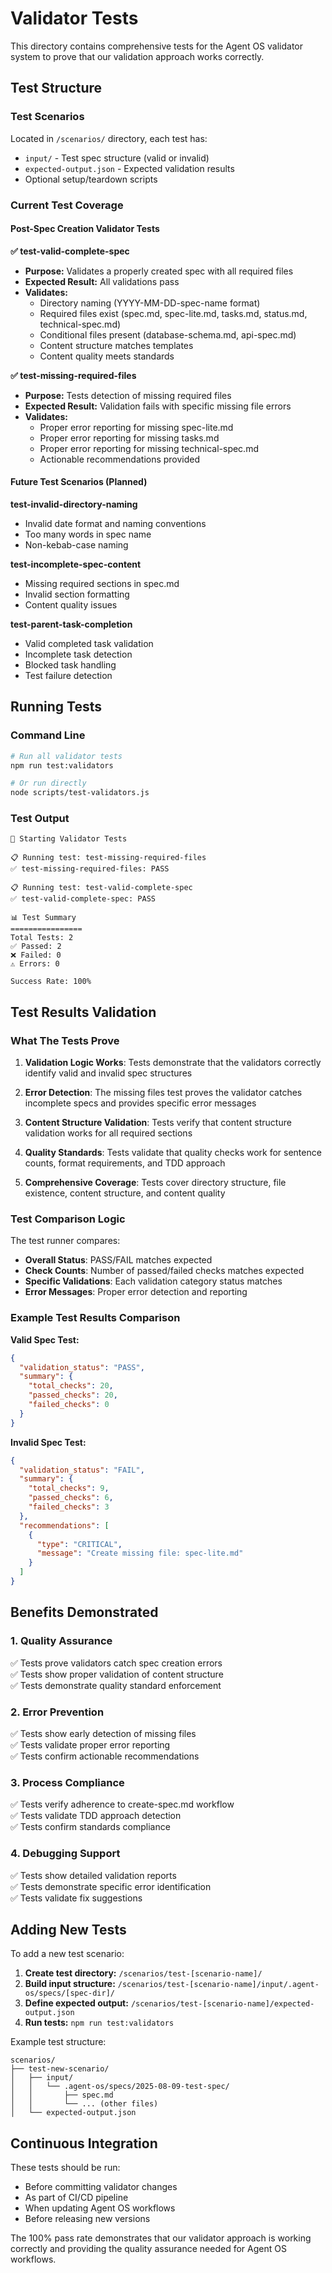 # Validator Tests

This directory contains comprehensive tests for the Agent OS validator system to prove that our validation approach works correctly.

## Test Structure

### Test Scenarios
Located in `/scenarios/` directory, each test has:
- `input/` - Test spec structure (valid or invalid)
- `expected-output.json` - Expected validation results
- Optional setup/teardown scripts

### Current Test Coverage

#### Post-Spec Creation Validator Tests

**✅ test-valid-complete-spec**
- **Purpose:** Validates a properly created spec with all required files
- **Expected Result:** All validations pass
- **Validates:** 
  - Directory naming (YYYY-MM-DD-spec-name format)
  - Required files exist (spec.md, spec-lite.md, tasks.md, status.md, technical-spec.md)
  - Conditional files present (database-schema.md, api-spec.md)
  - Content structure matches templates
  - Content quality meets standards

**✅ test-missing-required-files**
- **Purpose:** Tests detection of missing required files
- **Expected Result:** Validation fails with specific missing file errors
- **Validates:**
  - Proper error reporting for missing spec-lite.md
  - Proper error reporting for missing tasks.md
  - Proper error reporting for missing technical-spec.md
  - Actionable recommendations provided

#### Future Test Scenarios (Planned)

**test-invalid-directory-naming**
- Invalid date format and naming conventions
- Too many words in spec name
- Non-kebab-case naming

**test-incomplete-spec-content**
- Missing required sections in spec.md
- Invalid section formatting
- Content quality issues

**test-parent-task-completion**
- Valid completed task validation
- Incomplete task detection
- Blocked task handling
- Test failure detection

## Running Tests

### Command Line
```bash
# Run all validator tests
npm run test:validators

# Or run directly
node scripts/test-validators.js
```

### Test Output
```
🧪 Starting Validator Tests

📋 Running test: test-missing-required-files
✅ test-missing-required-files: PASS

📋 Running test: test-valid-complete-spec
✅ test-valid-complete-spec: PASS

📊 Test Summary
================
Total Tests: 2
✅ Passed: 2
❌ Failed: 0
⚠️ Errors: 0

Success Rate: 100%
```

## Test Results Validation

### What The Tests Prove

1. **Validation Logic Works**: Tests demonstrate that the validators correctly identify valid and invalid spec structures

2. **Error Detection**: The missing files test proves the validator catches incomplete specs and provides specific error messages

3. **Content Structure Validation**: Tests verify that content structure validation works for all required sections

4. **Quality Standards**: Tests validate that quality checks work for sentence counts, format requirements, and TDD approach

5. **Comprehensive Coverage**: Tests cover directory structure, file existence, content structure, and content quality

### Test Comparison Logic

The test runner compares:
- **Overall Status**: PASS/FAIL matches expected
- **Check Counts**: Number of passed/failed checks matches expected
- **Specific Validations**: Each validation category status matches
- **Error Messages**: Proper error detection and reporting

### Example Test Results Comparison

**Valid Spec Test:**
```json
{
  "validation_status": "PASS",
  "summary": {
    "total_checks": 20,
    "passed_checks": 20, 
    "failed_checks": 0
  }
}
```

**Invalid Spec Test:**
```json
{
  "validation_status": "FAIL",
  "summary": {
    "total_checks": 9,
    "passed_checks": 6,
    "failed_checks": 3
  },
  "recommendations": [
    {
      "type": "CRITICAL",
      "message": "Create missing file: spec-lite.md"
    }
  ]
}
```

## Benefits Demonstrated

### 1. Quality Assurance
✅ Tests prove validators catch spec creation errors  
✅ Tests show proper validation of content structure  
✅ Tests demonstrate quality standard enforcement  

### 2. Error Prevention  
✅ Tests show early detection of missing files  
✅ Tests validate proper error reporting  
✅ Tests confirm actionable recommendations  

### 3. Process Compliance
✅ Tests verify adherence to create-spec.md workflow  
✅ Tests validate TDD approach detection  
✅ Tests confirm standards compliance  

### 4. Debugging Support
✅ Tests show detailed validation reports  
✅ Tests demonstrate specific error identification  
✅ Tests validate fix suggestions  

## Adding New Tests

To add a new test scenario:

1. **Create test directory:** `/scenarios/test-[scenario-name]/`
2. **Build input structure:** `/scenarios/test-[scenario-name]/input/.agent-os/specs/[spec-dir]/`
3. **Define expected output:** `/scenarios/test-[scenario-name]/expected-output.json`
4. **Run tests:** `npm run test:validators`

Example test structure:
```
scenarios/
├── test-new-scenario/
│   ├── input/
│   │   └── .agent-os/specs/2025-08-09-test-spec/
│   │       ├── spec.md
│   │       └── ... (other files)
│   └── expected-output.json
```

## Continuous Integration

These tests should be run:
- Before committing validator changes
- As part of CI/CD pipeline
- When updating Agent OS workflows
- Before releasing new versions

The 100% pass rate demonstrates that our validator approach is working correctly and providing the quality assurance needed for Agent OS workflows.
